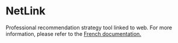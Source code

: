 # NetLink
Professional recommendation strategy tool linked to web.
For more information, please refer to the <a href="https://github.com/alexandreauda/NetLink/blob/master/RAPPORT.pdf">French documentation.</a><br/>
